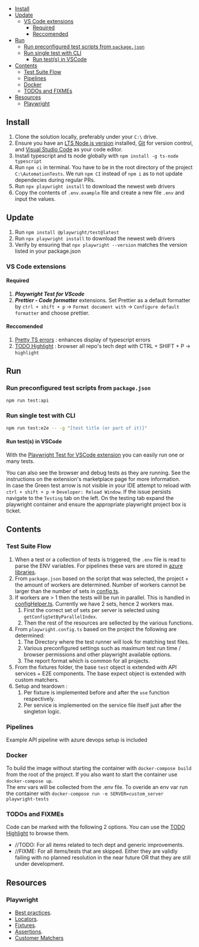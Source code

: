 - [Install](#install)
- [Update](#update)
  - [VS Code extensions](#vs-code-extensions)
    - [Required](#required)
    - [Reccomended](#reccomended)
- [Run](#run)
  - [Run preconfigured test scripts from `package.json`](#run-preconfigured-test-scripts-from-packagejson)
  - [Run single test with CLI](#run-single-test-with-cli)
    - [Run test(s) in VSCode](#run-tests-in-vscode)
- [Contents](#contents)
  - [Test Suite Flow](#test-suite-flow)
  - [Pipelines](#pipelines)
  - [Docker](#docker)
  - [TODOs and FIXMEs](#todos-and-fixmes)
- [Resources](#resources)
  - [Playwright](#playwright)

## Install

1. Clone the solution locally, preferably under your `C:\` drive.
1. Ensure you have an [LTS Node.js version](https://nodejs.org/) installed, [Git](https://git-scm.com/) for version control, and [Visual Studio Code](https://code.visualstudio.com/) as your code editor.
1. Install typescript and ts node globally with `npm install -g ts-node typescript`
1. Run `npm ci` in terminal. You have to be in the root directory of the project `C:\AutomationTests`. We run `npm CI` instead of `npm i` as to not update dependecies during regular PRs.
1. Run `npx playwright install` to download the newest web drivers
1. Copy the contents of `.env.example` file and create a new file `.env` and input the values.

## Update

1. Run `npm install @playwright/test@latest`
1. Run `npx playwright install` to download the newest web drivers
1. Verify by ensuring that `npx playwright --version` matches the version listed in your package.json

### VS Code extensions

#### Required

1. **_Playwright Test for VScode_**
1. **_Prettier - Code formatter_** extensions. Set Prettier as a default formatter by `ctrl + shift + p` -> `Format document with` -> `Configure default formatter` and choose prettier.

#### Reccomended

1. [Pretty TS errors](https://marketplace.visualstudio.com/items?itemName=yoavbls.pretty-ts-errors) : enhances display of typescript errors
1. [TODO Highlight](https://marketplace.visualstudio.com/items?itemName=wayou.vscode-todo-highlight) : browser all repo's tech dept with CTRL + SHIFT + P -> `highlight`

## Run

### Run preconfigured test scripts from `package.json`

```sh
npm run test:api
```

### Run single test with CLI

```sh
npm run test:e2e -- -g "[test title (or part of it)]"
```

#### Run test(s) in VSCode

With the [Playwright Test for VSCode extension](https://marketplace.visualstudio.com/items?itemName=ms-playwright.playwright) you can easily run one or many tests.

You can also see the browser and debug tests as they are running. See the instructions on the extension's marketplace page for more information.  
In case the Green test arrow is not visible in your IDE attempt to reload with `ctrl + shift + p` -> `Developer: Reload Window`.
If the issue persists navigate to the `Testing` tab on the left. On the testing tab expand the playwright container and ensure the appropriate playwright project box is ticket.

## Contents

### Test Suite Flow

1. When a test or a collection of tests is triggered, the `.env` file is read to parse the ENV variables. For pipelines these vars are stored in [azure libraries](https://dev.azure.com/.../_library?itemType=VariableGroups).
1. From `package.json` based on the script that was selected, the project + the amount of workers are determined. Number of workers cannot be larger than the number of sets in [config.ts](/config/config.ts).
1. If workers are > 1 then the tests will be run in parallel. This is handled in [configHelper.ts](/config/configHelper.ts). Currently we have 2 sets, hence 2 workers max.
    1. First the correct set of sets per server is selected using `getConfigSetByParallelIndex`.
    2. Then the rest of the resources are sellected by the various functions.
1. From `playwright.config.ts` based on the project the following are determined:
    1. The Directory where the test runner will look for matching test files.
    2. Various preconfigured settings such as maximum test run time / browser permissions and other playwright available options.
    3. The report format which is common for all projects.
1. From the fixtures folder, the base `test` object is extended with API services + E2E components. The base expect object is extended with custom matchers. 
1. Setup and teardown :
    1. Per fixture is implemented before and after the `use` function respectively. 
    2. Per service is implemented on the service file itself just after the singleton logic. 

### Pipelines

Example API pipeline with azure devops setup is included

### Docker

To build the image without starting the container with `docker-compose build` from the root of the project. If you also want to start the container use `docker-compose up`.   
The env vars will be collected from the .env file. To overide an env var run the container with `docker-compose run -e SERVER=custom_server playwright-tests`

### TODOs and FIXMEs
Code can be marked with the following 2 options. You can use the [TODO Highlight](https://marketplace.visualstudio.com/items?itemName=wayou.vscode-todo-highlight) to browse them.

- //TODO: For all items related to tech dept and generic improvements.
- //FIXME: For all items/tests that are skipped. Either they are validly failing with no planned resolution in the near future OR that they are still under development.

## Resources

### Playwright

-   [Best practices](https://playwright.dev/docs/best-practices).
-   [Locators](https://playwright.dev/docs/locators).
-   [Fixtures](https://playwright.dev/docs/api/class-fixtures).
-   [Assertions](https://playwright.dev/docs/test-assertions).
-   [Customer Matchers](https://playwright.dev/docs/test-assertions#add-custom-matchers-using-expectextend)


